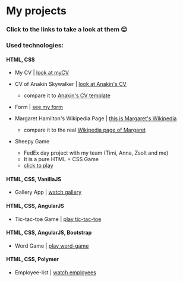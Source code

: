 # My projects
### Click to the links to take a look at them :blush:

### Used technologies:

#### HTML, CSS
- My CV |
  [look at myCV](https://bizkanta.github.io/myCV/)
- CV of Anakin Skywalker |
  [look at Anakin's CV](https://bizkanta.github.io/anakin_CV/anakin.html)
  - compare it to [Anakin's CV template](https://projects.invisionapp.com/share/X575YEGVU#/screens/155416515_Greenfox-Anakins-Cv)

- Form |
  [see my form](https://bizkanta.github.io/form/form.html)
- Margaret Hamilton's Wikipedia Page |
  [this is Margaret's Wikipedia](http://bizkanta.github.io/wikipedia/margaret.html)
  - compare it to the real [Wikipedia page of Margaret](https://en.wikipedia.org/wiki/Margaret_Hamilton_(scientist))

- Sheepy Game
  - FedEx day project with my team (Timi, Anna, Zsolt and me)
  - It is a pure HTML + CSS Game
  - [click to play](http://bizkanta.github.io/sheepy-game/)

#### HTML, CSS, VanillaJS
- Gallery App |
  [watch gallery](http://bizkanta.github.io/gallery-app/gallery.html)

#### HTML, CSS, AngularJS
- Tic-tac-toe Game |
  [play tic-tac-toe](bizkanta.github.io/tic-tac-toe-game/)

#### HTML, CSS, AngularJS, Bootstrap  
- Word Game |
  [play word-game](bizkanta.github.io/word-game/)

#### HTML, CSS, Polymer
- Employee-list |
  [watch employees](bizkanta.github.io/employee_list/)
